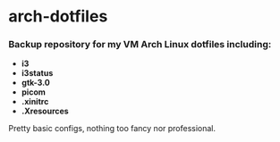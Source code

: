 # arch-dotfiles
### Backup repository for my VM Arch Linux dotfiles including:<br>
- **i3**
- **i3status**
- **gtk-3.0**
- **picom**
- **.xinitrc**
- **.Xresources**

Pretty basic configs, nothing too fancy nor professional.
